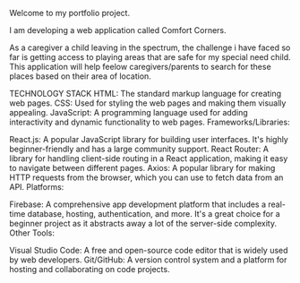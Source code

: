 Welcome to my portfolio project.

I am developing a web application called Comfort Corners. 

As a caregiver a child leaving in the spectrum, the challenge i have faced 
so far is getting access to playing areas that are safe for my special need child. This application will help feelow caregivers/parents to search for these places based on their area of location. 

TECHNOLOGY STACK
HTML: The standard markup language for creating web pages.
CSS: Used for styling the web pages and making them visually appealing.
JavaScript: A programming language used for adding interactivity and dynamic functionality to web pages.
Frameworks/Libraries:

React.js: A popular JavaScript library for building user interfaces. It's highly beginner-friendly and has a large community support.
React Router: A library for handling client-side routing in a React application, making it easy to navigate between different pages.
Axios: A popular library for making HTTP requests from the browser, which you can use to fetch data from an API.
Platforms:

Firebase: A comprehensive app development platform that includes a real-time database, hosting, authentication, and more. It's a great choice for a beginner project as it abstracts away a lot of the server-side complexity.
Other Tools:

Visual Studio Code: A free and open-source code editor that is widely used by web developers.
Git/GitHub: A version control system and a platform for hosting and collaborating on code projects.
